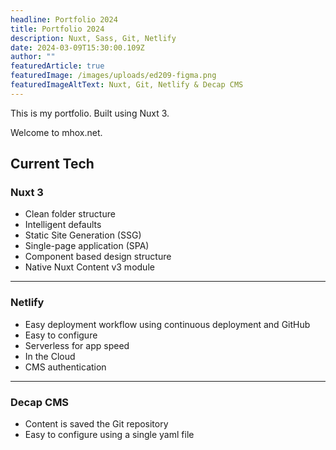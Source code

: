 ```yaml
---
headline: Portfolio 2024
title: Portfolio 2024
description: Nuxt, Sass, Git, Netlify
date: 2024-03-09T15:30:00.109Z
author: ""
featuredArticle: true
featuredImage: /images/uploads/ed209-figma.png
featuredImageAltText: Nuxt, Git, Netlify & Decap CMS
---
```

This is my portfolio. Built using Nuxt 3.

Welcome to mhox.net.

## Current Tech

### Nuxt 3

* Clean folder structure
* Intelligent defaults
* Static Site Generation (SSG)
* Single-page application (SPA)
* Component based design structure
* Native Nuxt Content v3 module

- - -

### Netlify

* Easy deployment workflow using continuous deployment and GitHub
* Easy to configure
* Serverless for app speed
* In the Cloud
* CMS authentication

- - -

### Decap CMS

* Content is saved the Git repository
* Easy to configure using a single yaml file
